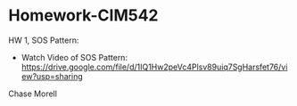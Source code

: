 # Homework-CIM542

HW 1, SOS Pattern:

- Watch Video of SOS Pattern: https://drive.google.com/file/d/1IQ1Hw2peVc4Plsv89uiq7SgHarsfet76/view?usp=sharing

Chase Morell

